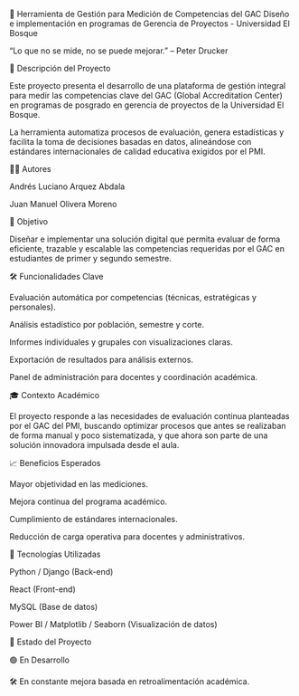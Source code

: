 🧭 Herramienta de Gestión para Medición de Competencias del GAC
Diseño e implementación en programas de Gerencia de Proyectos - Universidad El Bosque

“Lo que no se mide, no se puede mejorar.” – Peter Drucker

📌 Descripción del Proyecto

Este proyecto presenta el desarrollo de una plataforma de gestión integral para medir las competencias clave del GAC (Global Accreditation Center) en programas de posgrado en gerencia de proyectos de la Universidad El Bosque.

La herramienta automatiza procesos de evaluación, genera estadísticas y facilita la toma de decisiones basadas en datos, alineándose con estándares internacionales de calidad educativa exigidos por el PMI.

🧑‍💻 Autores

Andrés Luciano Arquez Abdala

Juan Manuel Olivera Moreno

🎯 Objetivo

Diseñar e implementar una solución digital que permita evaluar de forma eficiente, trazable y escalable las competencias requeridas por el GAC en estudiantes de primer y segundo semestre.

🛠️ Funcionalidades Clave

Evaluación automática por competencias (técnicas, estratégicas y personales).

Análisis estadístico por población, semestre y corte.

Informes individuales y grupales con visualizaciones claras.

Exportación de resultados para análisis externos.

Panel de administración para docentes y coordinación académica.

🎓 Contexto Académico

El proyecto responde a las necesidades de evaluación continua planteadas por el GAC del PMI, buscando optimizar procesos que antes se realizaban de forma manual y poco sistematizada, y que ahora son parte de una solución innovadora impulsada desde el aula.

📈 Beneficios Esperados

Mayor objetividad en las mediciones.

Mejora continua del programa académico.

Cumplimiento de estándares internacionales.

Reducción de carga operativa para docentes y administrativos.

🧩 Tecnologías Utilizadas

Python / Django (Back-end)

React (Front-end)

MySQL (Base de datos)

Power BI / Matplotlib / Seaborn (Visualización de datos)

📎 Estado del Proyecto

🟢 En Desarrollo

🛠 En constante mejora basada en retroalimentación académica.
